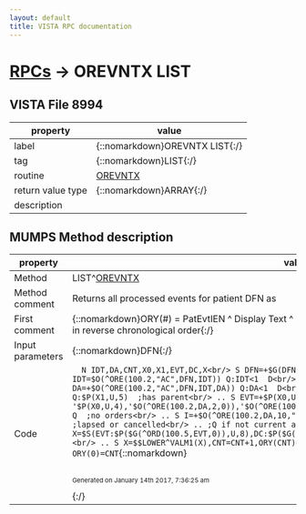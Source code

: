 ```yaml
---
layout: default
title: VISTA RPC documentation
---
```




# [RPCs](TableOfContent.md) &#8594; OREVNTX LIST 


 ## VISTA File 8994 


 property | value 
--- | --- 
 label | {::nomarkdown}OREVNTX LIST{:/}
 tag | {::nomarkdown}LIST{:/}
 routine | [OREVNTX](http://code.osehra.org/dox/Routine_OREVNTX_source.html)
 return value type | {::nomarkdown}ARRAY{:/}
 description | 


## MUMPS Method description

 property | value 
 --- | --- 
 Method | LIST^[OREVNTX](http://code.osehra.org/dox/Routine_OREVNTX_source.html)
 Method comment | Returns all processed events for patient DFN as
 First comment | {::nomarkdown}ORY(#) = PatEvtIEN ^ Display Text ^ EvtDateTime<br/>in reverse chronological order{:/}
 Input parameters | {::nomarkdown}DFN{:/}
 Code | ```  N IDT,DA,CNT,X0,X1,EVT,DC,X<br/> S DFN=+$G(DFN),(IDT,CNT)=0<br/> F  S IDT=$O(^ORE(100.2,"AC",DFN,IDT)) Q:IDT<1  D<br/> . S DA=0 F  S DA=+$O(^ORE(100.2,"AC",DFN,IDT,DA)) Q:DA<1  D<br/> .. S X0=$G(^ORE(100.2,DA,0)),X1=$G(^(1)) Q:$P(X1,U,5)  ;has parent<br/> .. S EVT=+$P(X0,U,2),DC=+$P(X1,U,3)<br/> .. I '$P(X0,U,4),'$O(^ORE(100.2,DA,2,0)),'$O(^ORE(100.2,DA,3,0)),'$D(^OR(100,"AEVNT",DFN_";DPT(",DA)) Q  ;no orders<br/> .. S I=+$O(^ORE(100.2,DA,10,"B"),-1),X=$P($G(^(I,0)),U,2) I X="LP"!(X="CA") Q  ;lapsed or cancelled<br/> .. ;Q if not current admission?<br/> .. S X=$S(EVT:$P($G(^ORD(100.5,EVT,0)),U,8),DC:$P($G(^ORD(100.6,DC,0)),U,5),1:"UNSPECIFIED EVENT")<br/> .. S X=$$LOWER^VALM1(X),CNT=CNT+1,ORY(CNT)=DA_U_X_U_$P(X1,U)<br/> S:CNT ORY(0)=CNT```{::nomarkdown} <br/><br/><p style="font-size: 11px">Generated on January 14th 2017, 7:36:25 am</p>{:/}
